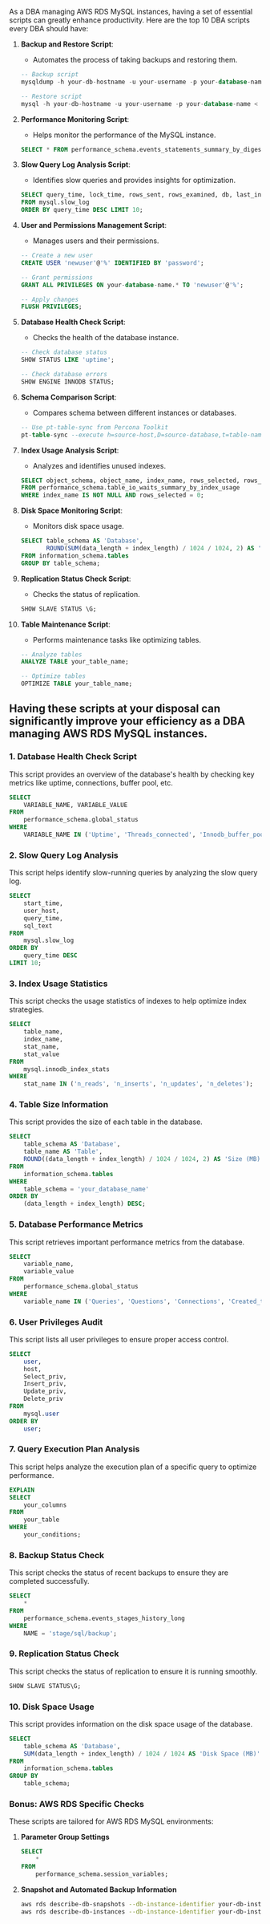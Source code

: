 As a DBA managing AWS RDS MySQL instances, having a set of essential scripts can greatly enhance productivity. Here are the top 10 DBA scripts every DBA should have:

1. **Backup and Restore Script**:
   - Automates the process of taking backups and restoring them.
   ```sql
   -- Backup script
   mysqldump -h your-db-hostname -u your-username -p your-database-name > backup.sql

   -- Restore script
   mysql -h your-db-hostname -u your-username -p your-database-name < backup.sql
   ```

2. **Performance Monitoring Script**:
   - Helps monitor the performance of the MySQL instance.
   ```sql
   SELECT * FROM performance_schema.events_statements_summary_by_digest ORDER BY SUM_TIMER_WAIT DESC LIMIT 10;
   ```

3. **Slow Query Log Analysis Script**:
   - Identifies slow queries and provides insights for optimization.
   ```sql
   SELECT query_time, lock_time, rows_sent, rows_examined, db, last_insert_id, insert_id, server_id, sql_text
   FROM mysql.slow_log
   ORDER BY query_time DESC LIMIT 10;
   ```

4. **User and Permissions Management Script**:
   - Manages users and their permissions.
   ```sql
   -- Create a new user
   CREATE USER 'newuser'@'%' IDENTIFIED BY 'password';

   -- Grant permissions
   GRANT ALL PRIVILEGES ON your-database-name.* TO 'newuser'@'%';

   -- Apply changes
   FLUSH PRIVILEGES;
   ```

5. **Database Health Check Script**:
   - Checks the health of the database instance.
   ```sql
   -- Check database status
   SHOW STATUS LIKE 'uptime';

   -- Check database errors
   SHOW ENGINE INNODB STATUS;
   ```

6. **Schema Comparison Script**:
   - Compares schema between different instances or databases.
   ```sql
   -- Use pt-table-sync from Percona Toolkit
   pt-table-sync --execute h=source-host,D=source-database,t=table-name h=destination-host,D=destination-database,t=table-name
   ```

7. **Index Usage Analysis Script**:
   - Analyzes and identifies unused indexes.
   ```sql
   SELECT object_schema, object_name, index_name, rows_selected, rows_inserted, rows_updated, rows_deleted
   FROM performance_schema.table_io_waits_summary_by_index_usage
   WHERE index_name IS NOT NULL AND rows_selected = 0;
   ```

8. **Disk Space Monitoring Script**:
   - Monitors disk space usage.
   ```sql
   SELECT table_schema AS 'Database',
          ROUND(SUM(data_length + index_length) / 1024 / 1024, 2) AS 'Size (MB)'
   FROM information_schema.tables
   GROUP BY table_schema;
   ```

9. **Replication Status Check Script**:
   - Checks the status of replication.
   ```sql
   SHOW SLAVE STATUS \G;
   ```

10. **Table Maintenance Script**:
    - Performs maintenance tasks like optimizing tables.
    ```sql
    -- Analyze tables
    ANALYZE TABLE your_table_name;

    -- Optimize tables
    OPTIMIZE TABLE your_table_name;
    ```
###
## Having these scripts at your disposal can significantly improve your efficiency as a DBA managing AWS RDS MySQL instances.
###

### 1. **Database Health Check Script**
   This script provides an overview of the database's health by checking key metrics like uptime, connections, buffer pool, etc.
   ```sql
   SELECT 
       VARIABLE_NAME, VARIABLE_VALUE 
   FROM 
       performance_schema.global_status 
   WHERE 
       VARIABLE_NAME IN ('Uptime', 'Threads_connected', 'Innodb_buffer_pool_pages_free', 'Innodb_buffer_pool_pages_total');
   ```

### 2. **Slow Query Log Analysis**
   This script helps identify slow-running queries by analyzing the slow query log.
   ```sql
   SELECT 
       start_time, 
       user_host, 
       query_time, 
       sql_text 
   FROM 
       mysql.slow_log 
   ORDER BY 
       query_time DESC 
   LIMIT 10;
   ```

### 3. **Index Usage Statistics**
   This script checks the usage statistics of indexes to help optimize index strategies.
   ```sql
   SELECT 
       table_name, 
       index_name, 
       stat_name, 
       stat_value 
   FROM 
       mysql.innodb_index_stats 
   WHERE 
       stat_name IN ('n_reads', 'n_inserts', 'n_updates', 'n_deletes');
   ```

### 4. **Table Size Information**
   This script provides the size of each table in the database.
   ```sql
   SELECT 
       table_schema AS 'Database', 
       table_name AS 'Table', 
       ROUND((data_length + index_length) / 1024 / 1024, 2) AS 'Size (MB)' 
   FROM 
       information_schema.tables 
   WHERE 
       table_schema = 'your_database_name' 
   ORDER BY 
       (data_length + index_length) DESC;
   ```

### 5. **Database Performance Metrics**
   This script retrieves important performance metrics from the database.
   ```sql
   SELECT 
       variable_name, 
       variable_value 
   FROM 
       performance_schema.global_status 
   WHERE 
       variable_name IN ('Queries', 'Questions', 'Connections', 'Created_tmp_tables', 'Select_full_join');
   ```

### 6. **User Privileges Audit**
   This script lists all user privileges to ensure proper access control.
   ```sql
   SELECT 
       user, 
       host, 
       Select_priv, 
       Insert_priv, 
       Update_priv, 
       Delete_priv 
   FROM 
       mysql.user 
   ORDER BY 
       user;
   ```

### 7. **Query Execution Plan Analysis**
   This script helps analyze the execution plan of a specific query to optimize performance.
   ```sql
   EXPLAIN 
   SELECT 
       your_columns 
   FROM 
       your_table 
   WHERE 
       your_conditions;
   ```

### 8. **Backup Status Check**
   This script checks the status of recent backups to ensure they are completed successfully.
   ```sql
   SELECT 
       * 
   FROM 
       performance_schema.events_stages_history_long 
   WHERE 
       NAME = 'stage/sql/backup';
   ```

### 9. **Replication Status Check**
   This script checks the status of replication to ensure it is running smoothly.
   ```sql
   SHOW SLAVE STATUS\G;
   ```

### 10. **Disk Space Usage**
   This script provides information on the disk space usage of the database.
   ```sql
   SELECT 
       table_schema AS 'Database', 
       SUM(data_length + index_length) / 1024 / 1024 AS 'Disk Space (MB)' 
   FROM 
       information_schema.tables 
   GROUP BY 
       table_schema;
   ```

### Bonus: **AWS RDS Specific Checks**
These scripts are tailored for AWS RDS MySQL environments:
1. **Parameter Group Settings**
   ```sql
   SELECT 
       * 
   FROM 
       performance_schema.session_variables;
   ```

2. **Snapshot and Automated Backup Information**
   ```bash
   aws rds describe-db-snapshots --db-instance-identifier your-db-instance-identifier
   aws rds describe-db-instances --db-instance-identifier your-db-instance-identifier --query 'DBInstances[*].{DBInstanceIdentifier:DBInstanceIdentifier,BackupRetentionPeriod:BackupRetentionPeriod}'
   ```
